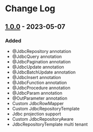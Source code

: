 # Change Log

## [1.0.0] - 2023-05-07
### Added
- @JdbcRepository annotation
- @JdbcQuery annotation
- @JdbcPagination annotation
- @JdbcUpdate annotation
- @JdbcBatchUpdate annotation
- @JdbcInsert annotation
- @JdbcFunction annotation
- @JdbcProcedure annotation
- @JdbcParam annotation
- @OutParameter annotation
- Custom JdbcRowMapper
- Custom JdbcRepositoryTemplate
- Jdbc projection support
- Custom JdbcRepositoryAware
- JdbcRepositoryTemplate multi tenant

[1.0.0]: https://github.com/cmeza20/spring-boot-starter-jdbc-repository/tree/1.0.0
